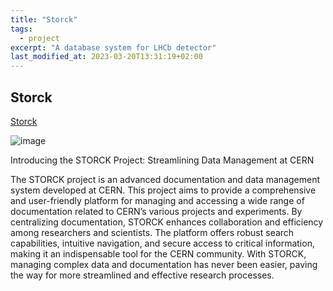 ```yaml
---
title: "Storck"
tags:
  - project
excerpt: "A database system for LHCb detector"
last_modified_at: 2023-03-20T13:31:19+02:00
---
```



## Storck

[Storck](https://storck.docs.cern.ch/)

![image](https://storck.docs.cern.ch/_static/Storck-B-trans.png)

Introducing the STORCK Project: Streamlining Data Management at CERN

The STORCK project is an advanced documentation and data management system developed at CERN. This project aims to provide a comprehensive and user-friendly platform for managing and accessing a wide range of documentation related to CERN’s various projects and experiments. By centralizing documentation, STORCK enhances collaboration and efficiency among researchers and scientists. The platform offers robust search capabilities, intuitive navigation, and secure access to critical information, making it an indispensable tool for the CERN community. With STORCK, managing complex data and documentation has never been easier, paving the way for more streamlined and effective research processes.

